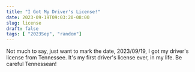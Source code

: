 ```yaml
---
title: "I Got My Driver's License!"
date: 2023-09-19T09:03:20-08:00
slug: license
draft: false
tags: [ "2023Sep", "random"]
---
```


Not much to say, just want to mark the date, 2023/09/19, I got my driver's license from Tennessee. It's my first driver's license ever, in my life. Be careful Tennessean!